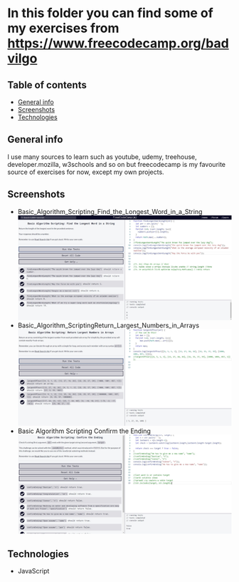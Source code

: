 # In this folder you can find some of my exercises from https://www.freecodecamp.org/badvilgo

## Table of contents

* [General info](#general-info)
* [Screenshots](#screenshots)
* [Technologies](#technologies)

## General info
I use many sources to learn such as youtube, udemy, treehouse, developer.mozilla, w3schools and so on but freecodecamp is my favourite source of exercises for now, except my own projects.

## Screenshots
* Basic_Algorithm_Scripting_Find_the_Longest_Word_in_a_String 
![1](img/Basic_Algorithm_Scripting_Find_the_Longest_Word_in_a_String.jpg)
* Basic_Algorithm_ScriptingReturn_Largest_Numbers_in_Arrays
![2](img/Basic_Algorithm_ScriptingReturn_Largest_Numbers_in_Arrays.jpg)
* Basic Algorithm Scripting Confirm the Ending
![3](img/Basic_Algorithm_Scripting_Confirm_the_Ending.jpg)



## Technologies
* JavaScript 



